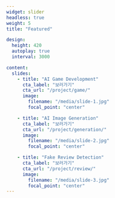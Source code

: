```yaml
---
widget: slider
headless: true
weight: 5
title: "Featured"

design:
  height: 420
  autoplay: true
  interval: 3000

content:
  slides:
    - title: "AI Game Development"
      cta_label: "보러가기"
      cta_url: "/project/game/"
      image:
        filename: "/media/slide-1.jpg"
        focal_point: "center"

    - title: "AI Image Generation"
      cta_label: "보러가기"
      cta_url: "/project/generation/"
      image:
        filename: "/media/slide-2.jpg"
        focal_point: "center"

    - title: "Fake Review Detection"
      cta_label: "보러가기"
      cta_url: "/project/review/"
      image:
        filename: "/media/slide-3.jpg"
        focal_point: "center"
---
```

